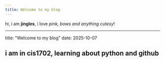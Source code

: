 ```yaml
---
title: Welcome to my blog
---
```

hi, i am **jingles**, i love _pink, bows and anything cutesy_!

---
title: "Welcome to my blog"
date: 2025-10-07

i am in cis1702, learning about python and github 
---
